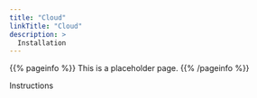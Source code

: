 ```yaml
---
title: "Cloud"
linkTitle: "Cloud"
description: >
  Installation
---
```


{{% pageinfo %}}
This is a placeholder page.
{{% /pageinfo %}}

Instructions